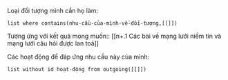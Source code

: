 Loại đối tượng mình cần họ làm:
```dataview
list where contains(nhu-cầu-của-mình-về-đối-tượng,[[]])
```
Tương ứng với kết quả mong muốn:: [[n+.1 Các bài về mạng lưới niềm tin và mạng lưới câu hỏi được lan toả]]

Các hoạt động để đáp ứng nhu cầu này của mình:
```dataview
list without id hoạt-động from outgoing([[]])
```